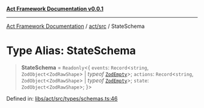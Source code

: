 [**Act Framework Documentation v0.0.1**](README.md)

***

[Act Framework Documentation](README.md) / [act/src](act.src.md) / StateSchema

# Type Alias: StateSchema

> **StateSchema** = `Readonly`\<\{ `events`: `Record`\<`string`, `ZodObject`\<`ZodRawShape`\> \| *typeof* [`ZodEmpty`](act.src.Variable.ZodEmpty.md)\>; `actions`: `Record`\<`string`, `ZodObject`\<`ZodRawShape`\> \| *typeof* [`ZodEmpty`](act.src.Variable.ZodEmpty.md)\>; `state`: `ZodObject`\<`ZodRawShape`\>; \}\>

Defined in: [libs/act/src/types/schemas.ts:46](https://github.com/Rotorsoft/act-root/blob/62fab56d51bbe483c1ba64b9cb3720e282a9a947/libs/act/src/types/schemas.ts#L46)
